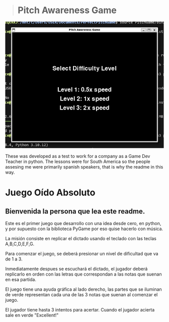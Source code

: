 
> # Pitch Awareness Game
![Main Menu Screeshoot](https://raw.githubusercontent.com/santiagopaniaguam/PerfectPitchGame/refs/heads/main/MainMenuScreenshoot%20Pitch%20Awareness%20Game.PNG) 

These was developed as a test to work for a company as a  Game Dev Teacher in python. The lessons were for South America so the people assesing me were primarily spanish speakers, that is why the readme in this way.

# Juego Oído Absoluto

## Bienvenida la persona que lea este readme.

Este es el primer juego que desarrollo con una idea desde cero, en python, y por supuesto con la biblioteca PyGame por eso quise hacerlo con música.

La misión consiste en replicar el dictado usando el teclado con las teclas A,B,C,D,E,F,G.

Para comenzar el juego, se deberá presionar un nivel de dificultad que va de 1 a 3.

Inmediatamente despues se escuchará el dictado, el jugador deberá replicarlo en orden con las letras que correspondan a las notas que suenan en esa partida.

El juego tiene una ayuda gráfica al lado derecho, las partes que se iluminan de verde representan cada una de las 3 notas que suenan al comenzar el juego.

El jugador tiene hasta 3 intentos para acertar. Cuando el jugador acierta sale en verde "Excellent!"









